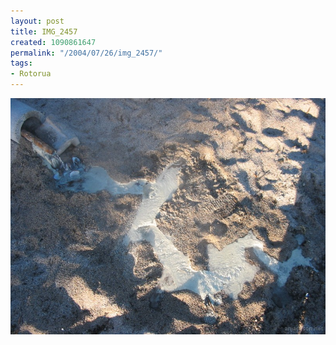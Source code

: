 ```yaml
---
layout: post
title: IMG_2457
created: 1090861647
permalink: "/2004/07/26/img_2457/"
tags:
- Rotorua
---
```


<img src="/image/images/img_2457-823.jpg"/>

